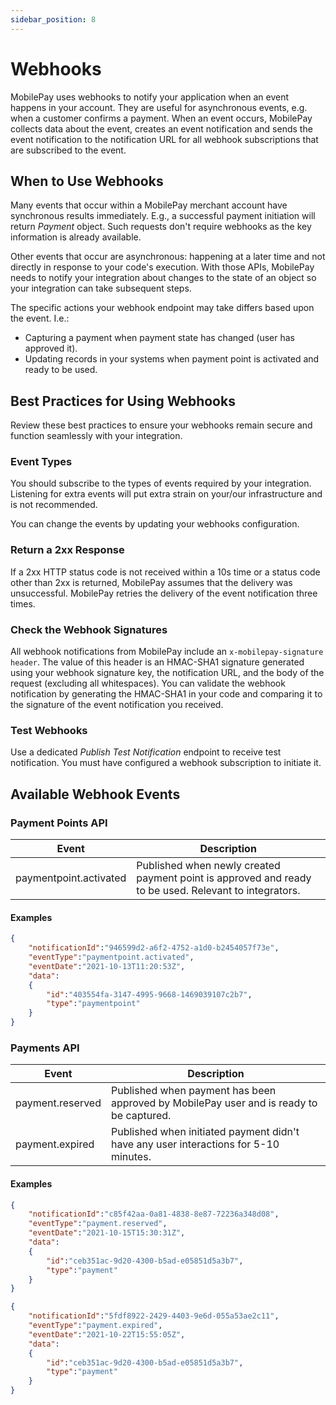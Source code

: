 ```yaml
---
sidebar_position: 8
---
```


# Webhooks

MobilePay uses webhooks to notify your application when an event happens in your account. They are useful for asynchronous events, e.g. when a customer confirms a payment. When an event occurs, MobilePay collects data about the event, creates an event notification and sends the event notification to the notification URL for all webhook subscriptions that are subscribed to the event.

## When to Use Webhooks

Many events that occur within a MobilePay merchant account have synchronous results immediately. E.g., a successful payment initiation will return _Payment_ object. Such requests don't require webhooks as the key information is already available.

Other events that occur are asynchronous: happening at a later time and not directly in response to your code's execution. With those APIs, MobilePay needs to notify your integration about changes to the state of an object so your integration can take subsequent steps.

The specific actions your webhook endpoint may take differs based upon the event. I.e.:

- Capturing a payment when payment state has changed (user has approved it).
- Updating records in your systems when payment point is activated and ready to be used.

## Best Practices for Using Webhooks

Review these best practices to ensure your webhooks remain secure and function seamlessly with your integration.

### Event Types

You should subscribe to the types of events required by your integration. Listening for extra events will put extra strain on your/our infrastructure and is not recommended.

You can change the events by updating your webhooks configuration.

### Return a 2xx Response

If a 2xx HTTP status code is not received within a 10s time or a status code other than 2xx is returned, MobilePay assumes that the delivery was unsuccessful. MobilePay retries the delivery of the event notification three times.

### Check the Webhook Signatures

All webhook notifications from MobilePay include an `x-mobilepay-signature header`. The value of this header is an HMAC-SHA1 signature generated using your webhook signature key, the notification URL, and the body of the request (excluding all whitespaces). You can validate the webhook notification by generating the HMAC-SHA1 in your code and comparing it to the signature of the event notification you received.

### Test Webhooks

Use a dedicated _Publish Test Notification_ endpoint to receive test notification. You must have configured a webhook subscription to initiate it.

## Available Webhook Events

### Payment Points API

| Event                  | Description                                                                                           |
| ---------------------  | ----------------------------------------------------------------------------------------------------- |
| paymentpoint.activated | Published when newly created payment point is approved and ready to be used. Relevant to integrators. |

#### Examples 

```json title="paymentpoint.activated request"
{
    "notificationId":"946599d2-a6f2-4752-a1d0-b2454057f73e",
    "eventType":"paymentpoint.activated",
    "eventDate":"2021-10-13T11:20:53Z",
    "data":
    {
        "id":"403554fa-3147-4995-9668-1469039107c2b7",
        "type":"paymentpoint"
    }
}
```

### Payments API

| Event            | Description                                                                             |
| ---------------- | --------------------------------------------------------------------------------------- |
| payment.reserved | Published when payment has been approved by MobilePay user and is ready to be captured. |
| payment.expired  | Published when initiated payment didn't have any user interactions for 5-10 minutes.    |

#### Examples

```json title="payment.reserved request"
{
    "notificationId":"c85f42aa-0a81-4838-8e87-72236a348d08",
    "eventType":"payment.reserved",
    "eventDate":"2021-10-15T15:30:31Z",
    "data":
    {
        "id":"ceb351ac-9d20-4300-b5ad-e05851d5a3b7",
        "type":"payment"
    }
}
```

```json title="payment.expired request example"
{
    "notificationId":"5fdf8922-2429-4403-9e6d-055a53ae2c11",
    "eventType":"payment.expired",
    "eventDate":"2021-10-22T15:55:05Z",
    "data":
    {
        "id":"ceb351ac-9d20-4300-b5ad-e05851d5a3b7",
        "type":"payment"
    }
}
```
